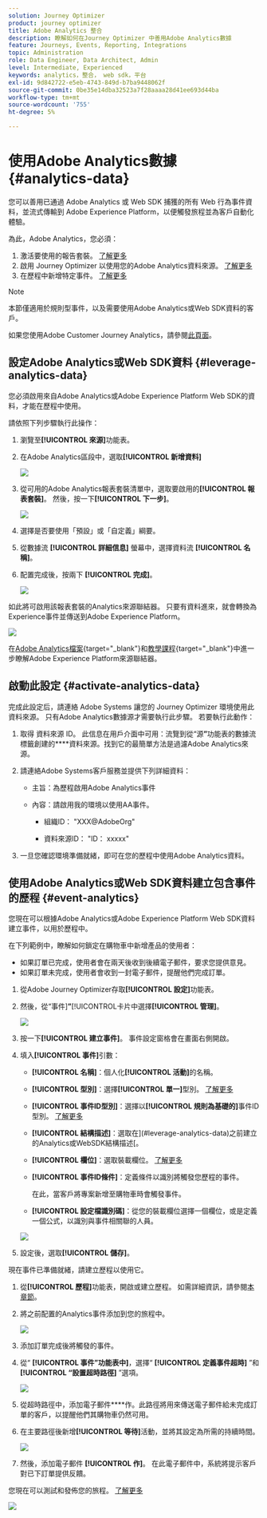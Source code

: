 ```yaml
---
solution: Journey Optimizer
product: journey optimizer
title: Adobe Analytics 整合
description: 瞭解如何在Journey Optimizer 中善用Adobe Analytics數據
feature: Journeys, Events, Reporting, Integrations
topic: Administration
role: Data Engineer, Data Architect, Admin
level: Intermediate, Experienced
keywords: analytics，整合， web sdk，平台
exl-id: 9d842722-e5eb-4743-849d-b7ba9448062f
source-git-commit: 0be35e14dba32523a7f28aaaa28d41ee693d44ba
workflow-type: tm+mt
source-wordcount: '755'
ht-degree: 5%

---
```


# 使用Adobe Analytics數據 {#analytics-data}

您可以善用已通過 Adobe Analytics 或 Web SDK 捕獲的所有 Web 行為事件資料，並流式傳輸到 Adobe Experience Platform，以便觸發旅程並為客戶自動化體驗。

為此，Adobe Analytics，您必須：

1. 激活要使用的報告套裝。 [了解更多](#leverage-analytics-data)
1. 啟用 Journey Optimizer 以使用您的Adobe Analytics資料來源。 [了解更多](#activate-analytics-data)
1. 在歷程中新增特定事件。 [了解更多](#event-analytic)

>[!NOTE]
>
>本節僅適用於規則型事件，以及需要使用Adobe Analytics或Web SDK資料的客戶。
> 
>如果您使用Adobe Customer Journey Analytics，請參閱[此頁面](../reports/cja-ajo.md)。
>

## 設定Adobe Analytics或Web SDK資料 {#leverage-analytics-data}

您必須啟用來自Adobe Analytics或Adobe Experience Platform Web SDK的資料，才能在歷程中使用。

請依照下列步驟執行此操作：

1. 瀏覽至&#x200B;**[!UICONTROL 來源]**&#x200B;功能表。

1. 在Adobe Analytics區段中，選取&#x200B;**[!UICONTROL 新增資料]**

   ![](assets/ajo-aa_1.png)

1. 從可用的Adobe Analytics報表套裝清單中，選取要啟用的&#x200B;**[!UICONTROL 報表套裝]**。 然後，按一下&#x200B;**[!UICONTROL 下一步]**。

   ![](assets/ajo-aa_2.png)

1. 選擇是否要使用「預設」或「自定義」綱要。

1. 從數據流 **[!UICONTROL 詳細信息]** 螢幕中，選擇資料流 **[!UICONTROL 名稱]**。

1. 配置完成後，按兩下 **[!UICONTROL 完成]**。

   ![](assets/ajo-aa_3.png)

如此將可啟用該報表套裝的Analytics來源聯結器。 只要有資料進來，就會轉換為Experience事件並傳送到Adobe Experience Platform。

![](assets/ajo-aa_4.png)

在[Adobe Analytics檔案](https://experienceleague.adobe.com/docs/experience-platform/sources/connectors/adobe-applications/analytics.html){target="_blank"}和[教學課程](https://experienceleague.adobe.com/docs/experience-platform/sources/ui-tutorials/create/adobe-applications/analytics.html){target="_blank"}中進一步瞭解Adobe Experience Platform來源聯結器。

## 啟動此設定 {#activate-analytics-data}

完成此設定后，請連絡 Adobe Systems 讓您的 Journey Optimizer 環境使用此資料來源。 只有Adobe Analytics數據源才需要執行此步驟。 若要執行此動作：

1. 取得 資料來源 ID。 此信息在用戶介面中可用：流覽到從“源&#x200B;**”**&#x200B;功能表的數據流標籤創建的&#x200B;****&#x200B;資料來源。找到它的最簡單方法是過濾Adobe Analytics來源。
1. 請連絡Adobe Systems客戶服務並提供下列詳細資料：

   * 主旨：為歷程啟用Adobe Analytics事件

   * 內容：請啟用我的環境以使用AA事件。

      * 組織ID： &quot;XXX@AdobeOrg&quot;

      * 資料來源ID： &quot;ID： xxxxx&quot;

1. 一旦您確認環境準備就緒，即可在您的歷程中使用Adobe Analytics資料。

## 使用Adobe Analytics或Web SDK資料建立包含事件的歷程 {#event-analytics}

您現在可以根據Adobe Analytics或Adobe Experience Platform Web SDK資料建立事件，以用於歷程中。

在下列範例中，瞭解如何鎖定在購物車中新增產品的使用者：

* 如果訂單已完成，使用者會在兩天後收到後續電子郵件，要求您提供意見。
* 如果訂單未完成，使用者會收到一封電子郵件，提醒他們完成訂單。

1. 從Adobe Journey Optimizer存取&#x200B;**[!UICONTROL 設定]**&#x200B;功能表。

1. 然後，從“事件&#x200B;]**”**[!UICONTROL &#x200B;卡片中選擇&#x200B;**[!UICONTROL 管理]**。

   ![](assets/ajo-aa_5.png)

1. 按一下&#x200B;**[!UICONTROL 建立事件]**。 事件設定窗格會在畫面右側開啟。

1. 填入&#x200B;**[!UICONTROL 事件]**&#x200B;引數：

   * **[!UICONTROL 名稱]**：個人化&#x200B;**[!UICONTROL 活動]**&#x200B;的名稱。
   * **[!UICONTROL 型別]**：選擇&#x200B;**[!UICONTROL 單一]**&#x200B;型別。 [了解更多](../event/about-events.md)
   * **[!UICONTROL 事件ID型別]**：選擇以&#x200B;**[!UICONTROL 規則為基礎的]**&#x200B;事件ID型別。 [了解更多](../event/about-events.md#event-id-type)
   * **[!UICONTROL 結構描述]**：選取在](#leverage-analytics-data)之前建立的Analytics或WebSDK結構描述[。
   * **[!UICONTROL 欄位]**：選取裝載欄位。 [了解更多](../event/about-creating.md#define-the-payload-fields)
   * **[!UICONTROL 事件ID條件]**：定義條件以識別將觸發您歷程的事件。

     在此，當客戶將專案新增至購物車時會觸發事件。
   * **[!UICONTROL 設定檔識別碼]**：從您的裝載欄位選擇一個欄位，或是定義一個公式，以識別與事件相關聯的人員。

   ![](assets/ajo-aa_6.png)

1. 設定後，選取&#x200B;**[!UICONTROL 儲存]**。

現在事件已準備就緒，請建立歷程以使用它。

1. 從&#x200B;**[!UICONTROL 歷程]**&#x200B;功能表，開啟或建立歷程。 如需詳細資訊，請參閱[本章節](../building-journeys/journey-gs.md)。

1. 將之前配置的Analytics事件添加到您的旅程中。

   ![](assets/ajo-aa_8.png)

1. 添加訂單完成後將觸發的事件。

1. 從“ **[!UICONTROL 事件”功能表中]**，選擇“ **[!UICONTROL 定義事件超時]** ”和 **[!UICONTROL “設置超時路徑]** ”選項。

   ![](assets/ajo-aa_9.png)

1. 從超時路徑中，添加電子郵件&#x200B;****&#x200B;作。此路徑將用來傳送電子郵件給未完成訂單的客戶，以提醒他們其購物車仍然可用。

1. 在主要路徑後新增&#x200B;**[!UICONTROL 等待]**&#x200B;活動，並將其設定為所需的持續時間。

   ![](assets/ajo-aa_10.png)

1. 然後，添加電子郵件 **[!UICONTROL 作]**。 在此電子郵件中，系統將提示客戶對已下訂單提供反饋。

您現在可以測試和發佈您的旅程。 [了解更多](../building-journeys/publishing-the-journey.md)

![](assets/ajo-aa_7.png)
